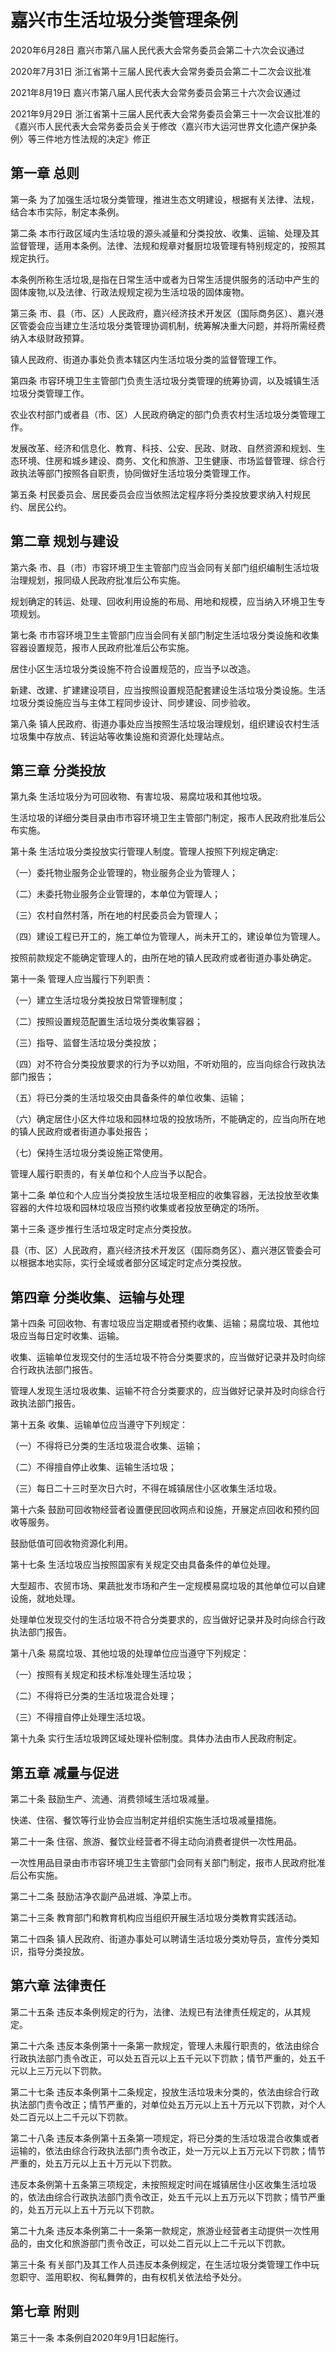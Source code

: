 # 嘉兴市生活垃圾分类管理条例

2020年6月28日 嘉兴市第八届人民代表大会常务委员会第二十六次会议通过

2020年7月31日 浙江省第十三届人民代表大会常务委员会第二十二次会议批准

2021年8月19日 嘉兴市第八届人民代表大会常务委员会第三十六次会议通过

2021年9月29日 浙江省第十三届人民代表大会常务委员会第三十一次会议批准的《嘉兴市人民代表大会常务委员会关于修改〈嘉兴市大运河世界文化遗产保护条例〉等三件地方性法规的决定》修正

<!-- INFO END -->

## 第一章  总则

第一条 为了加强生活垃圾分类管理，推进生态文明建设，根据有关法律、法规，结合本市实际，制定本条例。

第二条 本市行政区域内生活垃圾的源头减量和分类投放、收集、运输、处理及其监督管理，适用本条例。法律、法规和规章对餐厨垃圾管理有特别规定的，按照其规定执行。

本条例所称生活垃圾,是指在日常生活中或者为日常生活提供服务的活动中产生的固体废物,以及法律、行政法规规定视为生活垃圾的固体废物。

第三条 市、县（市、区）人民政府，嘉兴经济技术开发区（国际商务区）、嘉兴港区管委会应当建立生活垃圾分类管理协调机制，统筹解决重大问题，并将所需经费纳入本级财政预算。

镇人民政府、街道办事处负责本辖区内生活垃圾分类的监督管理工作。

第四条 市容环境卫生主管部门负责生活垃圾分类管理的统筹协调，以及城镇生活垃圾分类管理工作。

农业农村部门或者县（市、区）人民政府确定的部门负责农村生活垃圾分类管理工作。

发展改革、经济和信息化、教育、科技、公安、民政、财政、自然资源和规划、生态环境、住房和城乡建设、商务、文化和旅游、卫生健康、市场监督管理、综合行政执法等部门按照各自职责，协同做好生活垃圾分类管理工作。

第五条 村民委员会、居民委员会应当依照法定程序将分类投放要求纳入村规民约、居民公约。

## 第二章  规划与建设

第六条 市、县（市）市容环境卫生主管部门应当会同有关部门组织编制生活垃圾治理规划，报同级人民政府批准后公布实施。

规划确定的转运、处理、回收利用设施的布局、用地和规模，应当纳入环境卫生专项规划。

第七条 市市容环境卫生主管部门应当会同有关部门制定生活垃圾分类设施和收集容器设置规范，报市人民政府批准后公布实施。

居住小区生活垃圾分类设施不符合设置规范的，应当予以改造。

新建、改建、扩建建设项目，应当按照设置规范配套建设生活垃圾分类设施。生活垃圾分类设施应当与主体工程同步设计、同步建设、同步验收。

第八条 镇人民政府、街道办事处应当按照生活垃圾治理规划，组织建设农村生活垃圾集中存放点、转运站等收集设施和资源化处理站点。

## 第三章  分类投放

第九条 生活垃圾分为可回收物、有害垃圾、易腐垃圾和其他垃圾。

生活垃圾的详细分类目录由市市容环境卫生主管部门制定，报市人民政府批准后公布实施。

第十条 生活垃圾分类投放实行管理人制度。管理人按照下列规定确定:

（一）委托物业服务企业管理的，物业服务企业为管理人；

（二）未委托物业服务企业管理的，本单位为管理人；

（三）农村自然村落，所在地的村民委员会为管理人；

（四）建设工程已开工的，施工单位为管理人，尚未开工的，建设单位为管理人。

按照前款规定不能确定管理人的，由所在地的镇人民政府或者街道办事处确定。

第十一条 管理人应当履行下列职责：

（一）建立生活垃圾分类投放日常管理制度；

（二）按照设置规范配置生活垃圾分类收集容器；

（三）指导、监督生活垃圾分类投放；

（四）对不符合分类投放要求的行为予以劝阻，不听劝阻的，应当向综合行政执法部门报告；

（五）将已分类的生活垃圾交由具备条件的单位收集、运输；

（六）确定居住小区大件垃圾和园林垃圾的投放场所，不能确定的，应当向所在地的镇人民政府或者街道办事处报告；

（七）保持生活垃圾分类设施正常使用。

管理人履行职责的，有关单位和个人应当予以配合。

第十二条 单位和个人应当分类投放生活垃圾至相应的收集容器，无法投放至收集容器的大件垃圾和园林垃圾应当预约收集或者投放至确定的场所。

第十三条 逐步推行生活垃圾定时定点分类投放。

县（市、区）人民政府，嘉兴经济技术开发区（国际商务区）、嘉兴港区管委会可以根据本地实际，实行全域或者部分区域定时定点分类投放。

## 第四章  分类收集、运输与处理

第十四条 可回收物、有害垃圾应当定期或者预约收集、运输；易腐垃圾、其他垃圾应当每日定时收集、运输。

收集、运输单位发现交付的生活垃圾不符合分类要求的，应当做好记录并及时向综合行政执法部门报告。

管理人发现生活垃圾收集、运输不符合分类要求的，应当做好记录并及时向综合行政执法部门报告。

第十五条 收集、运输单位应当遵守下列规定：

（一）不得将已分类的生活垃圾混合收集、运输；

（二）不得擅自停止收集、运输生活垃圾；

（三）每日二十三时至次日六时，不得在城镇居住小区收集生活垃圾。

第十六条 鼓励可回收物经营者设置便民回收网点和设施，开展定点回收和预约回收等服务。

鼓励低值可回收物资源化利用。

第十七条 生活垃圾应当按照国家有关规定交由具备条件的单位处理。

大型超市、农贸市场、果蔬批发市场和产生一定规模易腐垃圾的其他单位可以自建设施，就地处理。

处理单位发现交付的生活垃圾不符合分类要求的，应当做好记录并及时向综合行政执法部门报告。

第十八条 易腐垃圾、其他垃圾的处理单位应当遵守下列规定：

（一）按照有关规定和技术标准处理生活垃圾；

（二）不得将已分类的生活垃圾混合处理；

（三）不得擅自停止处理生活垃圾。

第十九条 实行生活垃圾跨区域处理补偿制度。具体办法由市人民政府制定。

## 第五章  减量与促进

第二十条 鼓励生产、流通、消费领域生活垃圾减量。

快递、住宿、餐饮等行业协会应当制定并组织实施生活垃圾减量措施。

第二十一条 住宿、旅游、餐饮业经营者不得主动向消费者提供一次性用品。

一次性用品目录由市市容环境卫生主管部门会同有关部门制定，报市人民政府批准后公布实施。

第二十二条 鼓励洁净农副产品进城、净菜上市。

第二十三条 教育部门和教育机构应当组织开展生活垃圾分类教育实践活动。

第二十四条 镇人民政府、街道办事处可以聘请生活垃圾分类劝导员，宣传分类知识，指导分类投放。

## 第六章  法律责任

第二十五条 违反本条例规定的行为，法律、法规已有法律责任规定的，从其规定。

第二十六条 违反本条例第十一条第一款规定，管理人未履行职责的，依法由综合行政执法部门责令改正，可以处五百元以上五千元以下罚款；情节严重的，处五千元以上三万元以下罚款。

第二十七条 违反本条例第十二条规定，投放生活垃圾未分类的，依法由综合行政执法部门责令改正；情节严重的，对单位处五万元以上五十万元以下罚款，对个人处二百元以上二千元以下罚款。

第二十八条 违反本条例第十五条第一项规定，将已分类的生活垃圾混合收集或者运输的，依法由综合行政执法部门责令改正，处一万元以上五万元以下罚款；情节严重的，处五万元以上五十万元以下罚款。

违反本条例第十五条第三项规定，未按照规定时间在城镇居住小区收集生活垃圾的，依法由综合行政执法部门责令改正，处五千元以上五万元以下罚款；情节严重的，处五万元以上五十万元以下罚款。

第二十九条 违反本条例第二十一条第一款规定，旅游业经营者主动提供一次性用品的，由文化和旅游部门责令改正，可以处二百元以上二千元以下罚款。

第三十条 有关部门及其工作人员违反本条例规定，在生活垃圾分类管理工作中玩忽职守、滥用职权、徇私舞弊的，由有权机关依法给予处分。

## 第七章  附则

第三十一条 本条例自2020年9月1日起施行。

